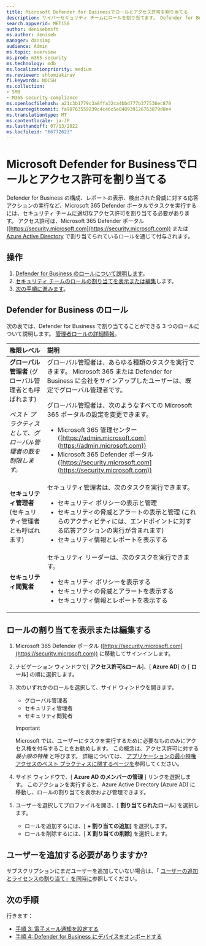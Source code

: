 ```yaml
---
title: Microsoft Defender for Businessでロールとアクセス許可を割り当てる
description: サイバーセキュリティ チームにロールを割り当てます。 Defender for Business のこれらのロールとアクセス許可について説明します。
search.appverid: MET150
author: denisebmsft
ms.author: deniseb
manager: dansimp
audience: Admin
ms.topic: overview
ms.prod: m365-security
ms.technology: mdb
ms.localizationpriority: medium
ms.reviewer: shlomiakirav
f1.keywords: NOCSH
ms.collection:
- SMB
- M365-security-compliance
ms.openlocfilehash: a21c3b1779c3a8ffa32ca4bbd777b377536ec870
ms.sourcegitcommit: fa90763559239c4c46c5e848939126763879d8e4
ms.translationtype: MT
ms.contentlocale: ja-JP
ms.lasthandoff: 07/13/2022
ms.locfileid: "66772623"
---
```

# <a name="assign-roles-and-permissions-in-microsoft-defender-for-business"></a>Microsoft Defender for Businessでロールとアクセス許可を割り当てる

Defender for Business の構成、レポートの表示、検出された脅威に対する応答アクションの実行など、Microsoft 365 Defender ポータルでタスクを実行するには、セキュリティ チームに適切なアクセス許可を割り当てる必要があります。 アクセス許可は、Microsoft 365 Defender ポータル ([https://security.microsoft.com](https://security.microsoft.com)) または [Azure Active Directory](/azure/active-directory/roles/manage-roles-portal) で割り当てられているロールを通じて付与されます。 

## <a name="what-to-do"></a>操作

1. [Defender for Business のロールについて説明します](#roles-in-defender-for-business)。
2. [セキュリティ チームのロールの割り当てを表示または編集](#view-or-edit-role-assignments)します。
3. [次の手順に進みます](#next-steps)。


## <a name="roles-in-defender-for-business"></a>Defender for Business のロール

次の表では、Defender for Business で割り当てることができる 3 つのロールについて説明します。 [管理者ロールの詳細情報](../../admin/add-users/about-admin-roles.md)。

| 権限レベル | 説明 |
|:---|:---|
| **グローバル管理者** (グローバル管理者とも呼ばれます) <p> *ベスト プラクティスとして、グローバル管理者の数を制限します。* | グローバル管理者は、あらゆる種類のタスクを実行できます。 Microsoft 365 または Defender for Business に会社をサインアップしたユーザーは、既定でグローバル管理者です。 <p> グローバル管理者は、次のようなすべての Microsoft 365 ポータルの設定を変更できます。 <ul><li>Microsoft 365 管理センター ([https://admin.microsoft.com](https://admin.microsoft.com))</li><li>Microsoft 365 Defender ポータル ([https://security.microsoft.com](https://security.microsoft.com))</li></ul> |
| **セキュリティ管理者** (セキュリティ管理者とも呼ばれます) | セキュリティ管理者は、次のタスクを実行できます。 <ul><li>セキュリティ ポリシーの表示と管理</li><li>セキュリティの脅威とアラートの表示と管理 (これらのアクティビティには、エンドポイントに対する応答アクションの実行が含まれます)</li><li>セキュリティ情報とレポートを表示する</li></ul> |
| **セキュリティ閲覧者** | セキュリティ リーダーは、次のタスクを実行できます。<ul><li>セキュリティ ポリシーを表示する</li><li>セキュリティの脅威とアラートを表示する</li><li>セキュリティ情報とレポートを表示する</li></ul>  |


## <a name="view-or-edit-role-assignments"></a>ロールの割り当てを表示または編集する

1. Microsoft 365 Defender ポータル ([https://security.microsoft.com](https://security.microsoft.com)) に移動してサインインします。

2. ナビゲーション ウィンドウで[ **アクセス許可&ロール**]、[ **Azure AD**] の [ **ロール**] の順に選択します。

3. 次のいずれかのロールを選択して、サイド ウィンドウを開きます。

   - グローバル管理者
   - セキュリティ管理者
   - セキュリティ閲覧者

   > [!IMPORTANT]
   > Microsoft では、ユーザーにタスクを実行するために必要なもののみにアクセス権を付与することをお勧めします。 この概念は、アクセス許可に対する *最小限の特権* と呼びます。 詳細については、 [アプリケーションの最小特権アクセスのベスト プラクティスに関するページを](/azure/active-directory/develop/secure-least-privileged-access)参照してください。 

4. サイド ウィンドウで、[ **Azure AD のメンバーの管理** ] リンクを選択します。 このアクションを実行すると、Azure Active Directory (Azure AD) に移動し、ロールの割り当てを表示および管理できます。

5. ユーザーを選択してプロファイルを開き、[ **割り当てられたロール**] を選択します。

   - ロールを追加するには、[ **+ 割り当ての追加]** を選択します。
   - ロールを削除するには、[ **X 割り当ての削除]** を選択します。 

## <a name="need-to-add-users"></a>ユーザーを追加する必要がありますか?

サブスクリプションにまだユーザーを追加していない場合は、「 [ユーザーの追加とライセンスの割り当て」を同時に](mdb-add-users.md)参照してください。

## <a name="next-steps"></a>次の手順

行きます：

- [手順 3: 電子メール通知を設定する](mdb-email-notifications.md)
- [手順 4: Defender for Business にデバイスをオンボードする](mdb-onboard-devices.md)
